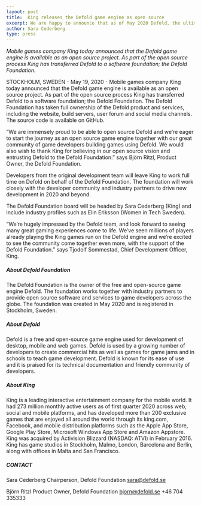 ```yaml
---
layout: post
title:  King releases the Defold game engine as open source
excerpt: We are happy to announce that as of May 2020 Defold, the ultimate game engine for web and mobile, is available as an open source project!
author: Sara Cederberg
type: press
---
```


_Mobile games company King today announced that the Defold game engine is available as an open source project. As part of the open source process King has transferred Defold to a software foundation; the Defold Foundation._

STOCKHOLM, SWEDEN - May 19, 2020 - Mobile games company King today announced that the Defold game engine is available as an open source project. As part of the open source process King has transferred Defold to a software foundation; the Defold Foundation. The Defold Foundation has taken full ownership of the Defold product and services, including the website, build servers, user forum and social media channels. The source code is available on GitHub.

“We are immensely proud to be able to open source Defold and we’re eager to start the journey as an open source game engine together with our great community of game developers building games using Defold. We would also wish to thank King for believing in our open source vision and entrusting Defold to the Defold Foundation.” says Björn Ritzl, Product Owner, the Defold Foundation.

Developers from the original development team will leave King to work full time on Defold on behalf of the Defold Foundation. The foundation will work closely with the developer community and industry partners to drive new development in 2020 and beyond.

The Defold Foundation board will be headed by Sara Cederberg (King) and include industry profiles such as Elin Eriksson (Women in Tech Sweden).

“We’re hugely impressed by the Defold team, and look forward to seeing many great gaming experiences come to life. We’ve seen millions of players already playing the King games run on the Defold engine and we’re excited to see the community come together even more, with the support of the Defold Foundation.” says Tjodolf Sommestad, Chief Development Officer, King.

##### About Defold Foundation
The Defold Foundation is the owner of the free and open-source game engine Defold. The foundation works together with industry partners to provide open source software and services to game developers across the globe. The foundation was created in May 2020 and is registered in Stockholm, Sweden.

##### About Defold
Defold is a free and open-source game engine used for development of desktop, mobile and web games. Defold is used by a growing number of developers to create commercial hits as well as games for game jams and in schools to teach game development. Defold is known for its ease of use and it is praised for its technical documentation and friendly community of developers.

##### About King
King is a leading interactive entertainment company for the mobile world. It had 273 million monthly active users as of first quarter 2020 across web, social and mobile platforms, and has developed more than 200 exclusive games that are enjoyed all around the world through its king.com, Facebook, and mobile distribution platforms such as the Apple App Store, Google Play Store, Microsoft Windows App Store and Amazon Appstore. King was acquired by Activision Blizzard (NASDAQ: ATVI) in February 2016. King has game studios in Stockholm, Malmo, London, Barcelona and Berlin, along with offices in Malta and San Francisco.

##### CONTACT
Sara Cederberg
Chairperson, Defold Foundation
sara@defold.se

Björn Ritzl
Product Owner, Defold Foundation
bjorn@defold.se
+46 704 335333

